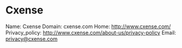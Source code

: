 
# Cxense

Name: Cxense
Domain: cxense.com
Home: http://www.cxense.com/
Privacy_policy: http://www.cxense.com/about-us/privacy-policy
Email: privacy@cxense.com
